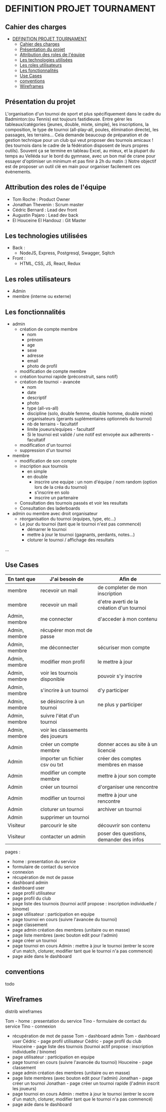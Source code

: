 # DEFINITION PROJET TOURNAMENT
## Cahier des charges

- [DEFINITION PROJET TOURNAMENT](#definition-projet-tournament)
  - [Cahier des charges](#cahier-des-charges)
  - [Présentation du projet](#présentation-du-projet)
  - [Attribution des roles de l'équipe](#attribution-des-roles-de-léquipe)
  - [Les technologies utilisées](#les-technologies-utilisées)
  - [Les roles utilisateurs](#les-roles-utilisateurs)
  - [Les fonctionnalités](#les-fonctionnalités)
  - [Use Cases](#use-cases)
  - [conventions](#conventions)
  - [Wireframes](#wireframes)

## Présentation du projet
L'organisation d'un tournoi de sport et plus spécifiquement dans le cadre du Badminton:(ou Tennis) est toujours fastidieuse.
Entre gérer les tableaux/catégories (jeunes, double, mixte, simple), les inscriptions, la composition, le type de tournoi (all-play-all, poules, élimination directe), les passages, les terrains...
Cela demande beaucoup de préparation et de gestion technique pour un club qui veut proposer des tournois amicaux ! (les tournois dans le cadre de la fédération disposent de leurs propres outils).
Souvent ça se termine en tableau Excel, au mieux, et la plupart du temps au Velléda sur le bord du gymnase, avec un bon mal de crane pour essayer d'optimiser un minimum et pas finir à 2h du matin :)
Notre objectif est de proposer un outil clé en main pour organiser facilement ces évènements.


## Attribution des roles de l'équipe
- Tom Roche : Product Owner
- Jonathan Thevenin : Scrum master
- Cédric Bernard : Lead dev front
- Augustin Pajaro : Lead dev back
- El Houceine El Handouz : Git Master
  

## Les technologies utilisées
- Back :
  - NodeJS, Express, Postgresql, Swagger, Sqitch
- Front :
  - HTML, CSS, JS, React, Redux


## Les roles utilisateurs
- Admin
- membre (interne ou externe)


## Les fonctionnalités
- admin
  - création de compte membre
    - nom
    - prénom
    - age
    - sexe
    - adresse
    - email
    - photo de profil
  - modification de compte membre
  - création tournoi rapide (préconstruit, sans notif)
  - création de tournoi - avancée
    - nom
    - date
    - descriptif
    - photo
    - type (all-vs-all)
    - discipline (solo, double femme, double homme, double mixte)
    - organisateurs (gerants suplémentaires optionnels du tournoi)
    - nb de terrains - facultatif
    - limite joueurs/equipes - facultatif
    - Si le tournoi est validé / une notif est envoyée aux adherents - facultatif
  - modification d'un tournoi
  - suppression d'un tournoi
- membre
  - modification de son compte
  - inscription aux tournois
    - en simple
    - en double
      - inscrire une equipe : un nom d'équipe / nom random (option lors de la créa du tournoi)
      - s'inscrire en solo
      - inscrire un partenaire
  - Consultation des tournois passés et voir les resultats
  - Consultation des laderboards
- admin ou membre avec droit organisateur
  - réorganisation du tournoi (equipes, type, etc...)
  - Le jour du tournoi (tant que le tournoi n'est pas commencé)
    - démarrer le tournoi
    - mettre à jour le tournoi (gagnants, perdants, notes...)
    - cloturer le tournoi / affichage des resultats


...

## Use Cases

| En tant que | J'ai besoin de | Afin de |
| --- | --- | --- |
| membre | recevoir un mail | de completer de mon inscription |
| membre | recevoir un mail | d'etre averti de la création d'un tournoi |
| Admin, membre | me connecter | d'acceder à mon contenu |
| Admin, membre | récupérer mon mot de passe | |
| Admin, membre | me déconnecter | sécuriser mon compte |
| Admin, membre | modifier mon profil | le mettre à jour |
| Admin, membre | voir les tournois disponible | pouvoir s'y inscrire |
| Admin, membre | s'incrire à un tournoi | d'y participer |
| Admin, membre | se désinscrire à un tournoi | ne plus y participer |
| Admin, membre | suivre l'état d'un tournoi | |
| Admin, membre | voir les classements des joueurs | |
| Admin | créer un compte membre | donner acces au site à un licencié |
| Admin | importer un fichier csv ou txt | créer des comptes membres en masse |
| Admin | modifier un compte membre | mettre à jour son compte |
| Admin | créer un tournoi | d'organiser une rencontre |
| Admin | modifier un tournoi | mettre à jour une rencontre |
| Admin | cloturer un tournoi | archiver un tournoi |
| Admin | supprimer un tournoi | |
| Visiteur | parcourir le site | découvrir son contenu |
| Visiteur | contacter un admin | poser des questions, demander des infos |


pages :
- home : presentation du service
- formulaire de contact du service
- connexion
- récupération de mot de passe
- dashboard admin
- dashboard user
- page profil utilisateur
- page profil du club
- page liste des tournois (tournoi actif propose : inscription individuelle / binome)
- page utilisateur : participation en equipe
- page tournoi en cours (suivre l'avancée du tournoi)
- page classement
- page admin création des membres (unitaire ou en masse)
- page liste membres (avec bouton edit pour l'admin)
- page créer un tournoi 
- page tournoi en cours Admin : mettre à jour le tournoi (entrer le score d'un match, cloturer, modifier tant que le tournoi n'a pas commencé)
- page aide dans le dashboard

## conventions
todo


## Wireframes
distrib wireframes

Tom - home : presentation du service
Tino - formulaire de contact du service
Tino - connexion
- récupération de mot de passe
Tom - dashboard admin
Tom - dashboard user
Cédric - page profil utilisateur
Cédric - page profil du club
Houceine - page liste des tournois (tournoi actif propose : inscription individuelle / binome)
- page utilisateur : participation en equipe
- page tournoi en cours (suivre l'avancée du tournoi)
Houceine - page classement
- page admin création des membres (unitaire ou en masse)
- page liste membres (avec bouton edit pour l'admin)
Jonathan - page créer un tournoi 
Jonathan - page créer un tournoi rapide (l'admin inscrit les joueurs)
- page tournoi en cours Admin : mettre à jour le tournoi (entrer le score d'un match, cloturer, modifier tant que le tournoi n'a pas commencé)
- page aide dans le dashboard
